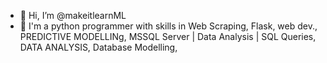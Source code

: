 - 👋 Hi, I’m @makeitlearnML
- 🌱 I'm a python programmer with skills in Web Scraping, Flask, web dev., PREDICTIVE MODELLINg, MSSQL Server | Data Analysis | SQL Queries, DATA ANALYSIS, Database Modelling,
  
